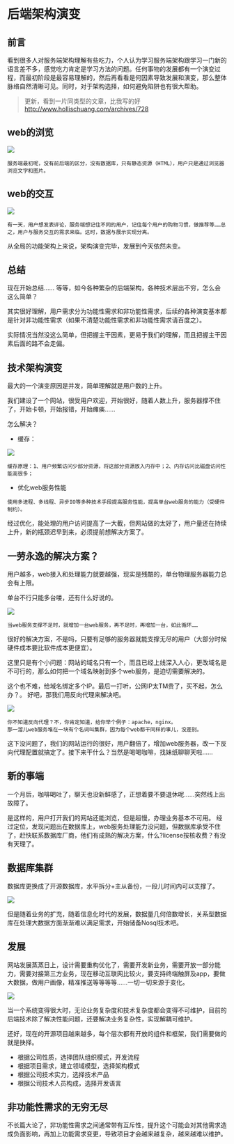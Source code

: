 # 后端架构演变

## 前言
看到很多人对服务端架构理解有些吃力，个人认为学习服务端架构跟学习一门新的语言差不多，感觉吃力肯定是学习方法的问题。任何事物的发展都有一个演变过程，而最初阶段是最容易理解的，然后再看看是何因素导致发展和演变，那么整体脉络自然清晰可见。同时，对于架构选择，如何避免陷阱也有很大帮助。

> 更新，看到一片同类型的文章，比我写的好
> http://www.hollischuang.com/archives/728

## web的浏览

![](media/14483628699177/14485025020938.png)

```
服务端最初呢，没有前后端的区分，没有数据库，只有静态资源（HTML），用户只是通过浏览器浏览文字和图片。
```

## web的交互

![](media/14483628699177/14485023677535.png)

```
有一天，用户想发表评论，服务端想记住不同的用户，记住每个用户的购物习惯，做推荐等……总之，用户与服务交互的需求来临。这时，数据与展示实现分离。
```

从全局的功能架构上来说，架构演变完毕，发展到今天依然未变。

## 总结
现在开始总结……
等等，如今各种繁杂的后端架构，各种技术层出不穷，怎么会这么简单？

其实很好理解，用户需求分为功能性需求和非功能性需求，后续的各种演变基本都是针对非功能性需求（如果不清楚功能性需求和非功能性需求请百度之）。

实际情况当然没这么简单，但把握主干因素，更易于我们的理解，而且把握主干因素后面的路不会走偏。

## 技术架构演变
最大的一个演变原因是并发，简单理解就是用户数的上升。

我们建设了一个网站，很受用户欢迎，开始很好，随着人数上升，服务器撑不住了，开始卡顿，开始报错，开始瘫痪……

怎么解决？

* 缓存：

![](media/14483628699177/14485173641330.jpg)

```	
缓存原理：1、用户频繁访问少部分资源，将这部分资源放入内存中；2、内存访问比磁盘访问性能高很多；
```

* 优化web服务性能

```	
使用多进程、多线程、异步IO等多种技术手段提高服务性能，提高单台web服务的能力（受硬件制约）。
```

经过优化，能处理的用户访问提高了一大截，但网站做的太好了，用户量还在持续上升，新的瓶颈迟早到来，必须提前想解决方案了。

## 一劳永逸的解决方案？
用户越多，web接入和处理能力就要越强，现实是残酷的，单台物理服务器能力总会有上限。

单台不行只能多台喽，还有什么好说的。

![](media/14483628699177/14485183374976.jpg)

```
当web服务支撑不足时，就增加一台web服务，再不足时，再增加一台，如此循环……
```

很好的解决方案，不是吗，只要有足够的服务器就能支撑无尽的用户（大部分时候硬件成本要比软件成本更便宜）。

这里只是有个小问题：网站的域名只有一个，而且已经上线深入人心，更改域名是不可行的，那么如何把一个域名映射到多个web服务，是迫切需要解决的。

这个也不难，给域名绑定多个IP。最后一打听，公网IP太TM贵了，买不起，怎么办？。
好吧，那我们用反向代理来解决吧。

![](media/14483628699177/14485189908964.png)

```
你不知道反向代理？不，你肯定知道，给你举个例子：apache，nginx。
那一溜儿web服务堆在一块有个名词叫集群，因为每个web都干同样的事儿，没差别。
```

这下没问题了，我们的网站运行的很好，用户翻倍了，增加web服务器，改一下反向代理配置就搞定了。接下来干什么？当然是喝喝咖啡，找妹纸聊聊天啦……

## 新的事端
一个月后，咖啡喝吐了，聊天也没新鲜感了，正想着要不要退休呢……突然线上出故障了。

是这样的，用户打开我们的网站还能浏览，但是超慢，办理业务基本不可用。
经过定位，发现问题出在数据库上，web服务处理能力没问题，但数据库承受不住了，赶快联系数据库厂商，他们有成熟的解决方案，什么?license按核收费？有没有天理了。

## 数据库集群
数据库更换成了开源数据库，水平拆分+主从备份，一段儿时间内可以支撑了。

![](media/14483628699177/14485211558094.png)

但是随着业务的扩充，随着信息化时代的发展，数据量几何倍数增长，关系型数据库在处理大数据方面渐渐难以满足需求，开始储备Nosql技术吧。

## 发展
网站发展蒸蒸日上，设计需要重构优化了，需要开发新业务，需要开放一部分能力，需要对接第三方业务，现在移动互联网比较火，要支持终端触屏及app，要做大数据，做用户画像，精准推送等等等等……一切一切来源于变化。

![](media/14483628699177/14485229101473.png)

当一个系统变得很大时，无论业务复杂度和技术复杂度都会变得不可维护，目前的后端技术除了解决性能问题，还要解决业务复杂性，实现解耦可维护。

还好，现在的开源项目越来越多，每个层次都有开放的组件和框架，我们需要做的就是抉择。

* 根据公司性质，选择团队组织模式，开发流程
* 根据项目需求，建立领域模型，选择架构模式
* 根据公司技术实力，选择技术产品
* 根据公司技术人员构成，选择开发语言

## 非功能性需求的无穷无尽

不长篇大论了，非功能性需求之间通常带有互斥性，提升这个可能会对其他需求造成负面影响，再加上功能需求变更，导致项目才会越来越复杂，越来越难以维护。


